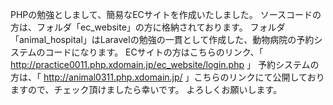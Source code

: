 PHPの勉強としまして、簡易なECサイトを作成いたしました。
ソースコードの方は、フォルダ「ec_website」の方に格納されております。
フォルダ「animal_hospital」はLaravelの勉強の一貫として作成した、動物病院の予約システムのコードになります。
ECサイトの方はこちらのリンク、「 http://practice0011.php.xdomain.jp/ec_website/login.php 」
予約システムの方は、「 http://animal0311.php.xdomain.jp/ 」こちらのリンクにて公開しておりますので、チェック頂けましたら幸いです。
よろしくお願いします。　　

